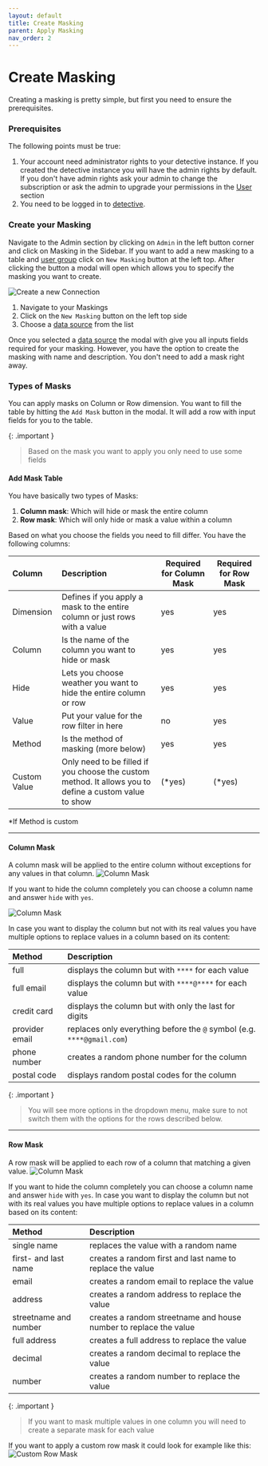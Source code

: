 ```yaml
---
layout: default
title: Create Masking
parent: Apply Masking
nav_order: 2
---
```


# Create Masking
Creating a masking is pretty simple, but first you need to ensure the prerequisites. 

### Prerequisites
The following points must be true:
1. Your account need administrator rights to your detective instance. If you created the detective instance you will have the admin rights by default. If you don't have admin rights ask your admin to change the subscription or ask the admin to upgrade your permissions in the [User](../users.html) section
2. You need to be logged in to [detective](https://detective.solutions/login).

### Create your Masking
Navigate to the Admin section by clicking on `Admin` in the left button corner and click on Masking in the Sidebar.
If you want to add a new masking to a table and [user group](../usergroups.html) click on `New Masking` button at the left top.
After clicking the button a modal will open which allows you to specify the masking you want to create.

![Create a new Connection](../assets/gifs/maskings/CreateMasking.gif)

1. Navigate to your Maskings
2. Click on the `New Masking` button on the left top side
3. Choose a [data source](../connections.html) from the list

Once you selected a [data source](../connections.html) the modal with give you all inputs fields required for your masking.
However, you have the option to create the masking with name and description. You don't need to add a mask right away.

### Types of Masks
You can apply masks on Column or Row dimension. You want to fill the table by hitting the
`Add Mask` button in the modal. It will add a row with input fields for you to the table.

{: .important }
> Based on the mask you want to apply you only need to use some fields

#### **Add Mask Table**

You have basically two types of Masks:
1. **Column mask**: Which will hide or mask the entire column
2. **Row mask**: Which will only hide or mask a value within a column

Based on what you choose the fields you need to fill differ. You have the following columns:

| Column       | Description                                                                                            | Required for Column Mask | Required for Row Mask |
|:-------------|:-------------------------------------------------------------------------------------------------------|--------------------------|-----------------------|
| Dimension    | Defines if you apply a mask to the entire column or just rows with a value                             | yes                      | yes                   |
| Column       | Is the name of the column you want to hide or mask                                                     | yes                      | yes                   |
| Hide         | Lets you choose weather you want to hide the entire column or row                                      | yes                      | yes                   |
| Value        | Put your value for the row filter in here                                                              | no                       | yes                   |
| Method       | Is the method of masking (more below)                                                                  | yes                      | yes                   |
| Custom Value | Only need to be filled if you choose the custom method. It allows you to define a custom value to show | (*yes)                   | (*yes)                |

*If Method is custom






---

#### **Column Mask**
A column mask will be applied to the entire column without exceptions for any values in that column.
![Column Mask](../assets/images/masking/ColumnMask.png)

If you want to hide the column completely you can choose a column name and answer `hide` with `yes`.

![Column Mask](../assets/images/masking/HideColumn.png)

In case you want to display the column but not with its real values you have multiple options to replace values in a column based on its content:

| Method         | Description                                                            |
|:---------------|:-----------------------------------------------------------------------|
| full           | displays the column but with `****`  for each value                    |
| full email     | displays the column but with `****@****` for each value                |
| credit card    | displays the column but with only the last for digits                  |
| provider email | replaces only everything before the `@` symbol (e.g. `****@gmail.com`) |
| phone number   | creates a random phone number for the column                           |
| postal code    | displays random postal codes for the column                            |


{: .important }
> You will see more options in the dropdown menu, make sure to not switch them with the options for the rows described below.

----

#### **Row Mask**
A row mask will be applied to each row of a column that matching a given value.
![Column Mask](../assets/images/masking/RowMask.png)

If you want to hide the column completely you can choose a column name and answer `hide` with `yes`.
In case you want to display the column but not with its real values you have multiple options to replace values in a column based on its content:

| Method                | Description                                                       |
|:----------------------|:------------------------------------------------------------------|
| single name           | replaces the value with a random name                             |
| first- and last name  | creates a random first and last name to replace the value         |
| email                 | creates a random email to replace the value                       |
| address               | creates a random address to replace the value                     |
| streetname and number | creates a random streetname and house number to replace the value |
| full address          | creates a full address to replace the value                       |
| decimal               | creates a random decimal to replace the value                     |
| number                | creates a random number to replace the value                      |


{: .important }
> If you want to mask multiple values in one column you will need to create a separate mask for each value


If you want to apply a custom row mask it could look for example like this:
![Custom Row Mask](../assets/images/masking/CustomRowMask.png)









